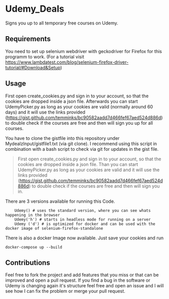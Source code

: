 # Udemy_Deals

Signs you up to all temporary free courses on Udemy.

## Requirements

You need to set up selenium webdriver with geckodriver for Firefox for this programm to work. (For a tutorial visit https://www.lambdatest.com/blog/selenium-firefox-driver-tutorial/#Download&Setup)

## Usage

First open create_cookies.py and sign in to your account, so that the cookies are dropped inside a json file. Afterwards you can start UdemyPicker.py as long as your cookies are valid (normally around 60 days) and it will use the links provided (https://gist.github.com/temminks/bc90582aadd7d466fef67aed524d886d) to double check if the courses are free and then will sign you up for all courses.

You have to clone the gistfile into this repository under MydealzInput/gistfile1.txt (via git clone).
I recommend using this script in combination with a bash script to check via git for updates in the gist file.

> First open create_cookies.py and sign in to your account, so that the cookies are dropped inside a json file. 
Than you can start UdemyPicker.py as long as your cookies are valid and it will use the links provided (https://gist.github.com/temminks/bc90582aadd7d466fef67aed524d886d) to double check if the courses are free and then will sign you in.

There are 3 versions available for running this Code.

        Udemy() # uses the standard version, where you can see whats happening in the browser
        Udemy('h') # starts in headless mode for running on a server
        Udemy ('d') # is optimized for docker and can be used with the docker image of selenium-firefox-standalone

There is also a docker Image now available. Just save your cookies and run 

    docker-compose up --build

## Contributions
Feel free to fork the project and add features that you miss or that can be improved and open a pull request. If you find a bug in the software or Udemy is changing again it's structure feel free and open an issue and I will see how I can fix the problem or merge your pull request.
